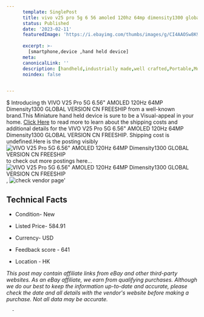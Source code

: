 ```yaml
---
      template: SinglePost
      title: vivo v25 pro 5g 6 56 amoled 120hz 64mp dimensity1300 global version cn freeship
      status: Published
      date: '2023-02-11'
      featuredImage: 'https://i.ebayimg.com/thumbs/images/g/CI4AAOSw8K9jRTGk/s-l225.jpg'
      
      excerpt: >-
        [smartphone,device ,hand held device]
      meta:
      canonicalLink: ''
      description: [handheld,industrially made,well crafted,Portable,Mobile,Compact,Convenient,Lightweight,Maneuverable,Man-portable,Miniature,Carriable,Hand-held,Light,Holdable,Transportable,Mobile device,Pocket-sized,On-the-go,Wireless,Cordless,Compact size,Convenient size, smartphone,device ,hand held device]
      noindex: false
      

---
```

$
      Introducing th VIVO V25 Pro 5G 6.56" AMOLED 120Hz 64MP Dimensity1300 GLOBAL VERSION CN FREESHIP from a well-known brand.This Miniature hand held device is sure to be a Visual-appeal in your home. [Click Here](https://www.ebay.com/itm/175445277484?hash=item28d95a7b2c%3Ag%3ACI4AAOSw8K9jRTGk&mkevt=1&mkcid=1&mkrid=711-53200-19255-0&campid=%253CePNCampaignId%253E&customid=%253CreferenceId%253E&toolid=10049) to read more to learn about the shipping costs and additional details for the VIVO V25 Pro 5G 6.56" AMOLED 120Hz 64MP Dimensity1300 GLOBAL VERSION CN FREESHIP. Shipping cost is undefined.Here is the posting visibly ![VIVO V25 Pro 5G 6.56" AMOLED 120Hz 64MP Dimensity1300 GLOBAL VERSION CN FREESHIP](https://i.ebayimg.com/thumbs/images/g/CI4AAOSw8K9jRTGk/s-l225.jpg) to check out more postings here... ![VIVO V25 Pro 5G 6.56" AMOLED 120Hz 64MP Dimensity1300 GLOBAL VERSION CN FREESHIP](https://i.ebayimg.com/images/g/CI4AAOSw8K9jRTGk/s-l640.jpg), ![check vendor page](https://origin-galleryplus.ebayimg.com/ws/web/175445277484_2_0_1/225x225.jpg)'

      

 ## Technical Facts 



     
      

 - Condition- New 


      

 - Listed Price- 584.91 


      

 - Currency- USD 


      

 - Feedback score - 641 


      

 - Location - HK 


      
      

 *_This post may contain affiliate links from eBay and other third-party websites. As an eBay affiliate, we earn from qualifying purchases. Although we do our best to keep the information up-to-date and accurate, please check the date and all details with the vendor's website before making a purchase. Not all data may be accurate._*




      -
